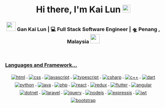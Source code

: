 <div align="center">
   <h1>Hi there, I'm Kai Lun</a> <img src="https://media.giphy.com/media/hvRJCLFzcasrR4ia7z/giphy.gif" width="25px"> </h1>
</div>

<div align="center">
<h3><img src="https://media.giphy.com/media/WUlplcMpOCEmTGBtBW/giphy.gif" width="30"> Gan Kai Lun | 💻 Full Stack Software Engineer | 🛸 Penang , Malaysia <img src="https://media.giphy.com/media/WUlplcMpOCEmTGBtBW/giphy.gif" width="30"></h3>
</div>

<p align="center" >
<a href="https://github.com/Kailun0727/Kailun0727/blob/main/README.md"> 
</p>

<br />

### Languages and Framework...

<p align="center">
  <!-- For more icons please follow  https://github.com/MikeCodesDotNET/ColoredBadges -->
  <img src="https://img.shields.io/badge/html5-%23E34F26.svg?style=for-the-badge&logo=html5&logoColor=white" alt="html" style="vertical-align:top; margin:4px"> 
  <img src="https://img.shields.io/badge/css3-%231572B6.svg?style=for-the-badge&logo=css3&logoColor=white" alt="css" style="vertical-align:top; margin:4px">

  <img src="https://img.shields.io/badge/javascript-%23323330.svg?style=for-the-badge&logo=javascript&logoColor=%23F7DF1E" alt="javascript" style="vertical-align:top; margin:4px">

  <img src="https://img.shields.io/badge/typescript-%23007ACC.svg?style=for-the-badge&logo=typescript&logoColor=white" alt="typescript" style="vertical-align:top; margin:4px">
  

  <img src="https://img.shields.io/badge/c%23-%23239120.svg?style=for-the-badge&logo=csharp&logoColor=white" alt="csharp" style="vertical-align:top; margin:4px">
  <img src="https://img.shields.io/badge/c++-%2300599C.svg?style=for-the-badge&logo=c%2B%2B&logoColor=white" alt="c++" style="vertical-align:top; margin:4px">

<img src="https://img.shields.io/badge/dart-%230175C2.svg?style=for-the-badge&logo=dart&logoColor=white" alt="dart" style="vertical-align:top; margin:4px">

  <img src="https://img.shields.io/badge/python-3670A0?style=for-the-badge&logo=python&logoColor=ffdd54" alt="python" style="vertical-align:top; margin:4px">
  <img src="https://img.shields.io/badge/java-%23ED8B00.svg?style=for-the-badge&logo=openjdk&logoColor=white" alt="java" style="vertical-align:top; margin:4px">
    
  <img src="https://img.shields.io/badge/php-%23777BB4.svg?style=for-the-badge&logo=php&logoColor=white" alt="php" style="vertical-align:top; margin:4px">

  <img src="https://img.shields.io/badge/react-%2320232a.svg?style=for-the-badge&logo=react&logoColor=%2361DAFB" alt="react" style="vertical-align:top; margin:4px">

  <img src="https://img.shields.io/badge/redux-%23593d88.svg?style=for-the-badge&logo=redux&logoColor=white" alt="redux" style="vertical-align:top; margin:4px">

  <img src="https://img.shields.io/badge/Flutter-%2302569B.svg?style=for-the-badge&logo=Flutter&logoColor=white" alt="flutter" style="vertical-align:top; margin:4px">

  <img src="https://img.shields.io/badge/angular-%23DD0031.svg?style=for-the-badge&logo=angular&logoColor=white" alt="angular" style="vertical-align:top; margin:4px">
  <img src="https://img.shields.io/badge/.NET-5C2D91?style=for-the-badge&logo=.net&logoColor=white" alt="dotnet" style="vertical-align:top; margin:4px">

  <img src="https://img.shields.io/badge/laravel-%23FF2D20.svg?style=for-the-badge&logo=laravel&logoColor=white" alt="laravel" style="vertical-align:top; margin:4px">

  <img src="https://img.shields.io/badge/jquery-%230769AD.svg?style=for-the-badge&logo=jquery&logoColor=white" alt="jquery" style="vertical-align:top; margin:4px">
  <img src="https://img.shields.io/badge/node.js-6DA55F?style=for-the-badge&logo=node.js&logoColor=white" alt="nodejs" style="vertical-align:top; margin:4px">
  <img src="https://img.shields.io/badge/express.js-%23404d59.svg?style=for-the-badge&logo=express&logoColor=%2361DAFB" alt="expressjs" style="vertical-align:top; margin:4px">
  <img src="https://img.shields.io/badge/JWT-black?style=for-the-badge&logo=JSON%20web%20tokens" alt="jwt" style="vertical-align:top; margin:4px">

  <img src="https://img.shields.io/badge/bootstrap-%238511FA.svg?style=for-the-badge&logo=bootstrap&logoColor=white" alt="bootstrap" style="vertical-align:top; margin:4px">

</p>
